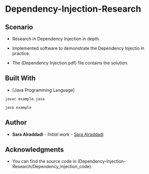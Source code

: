 # Dependency-Injection-Research

## Scenario

* Research in Dependency Injection in depth.
* Implemented software to demonstrate the Dependency Injectio in practice.

 * The (Dependency Injection.pdf) file contains the solution.

## Built With
 * [Java Programming Language]
 
```
javac example.java

java example
```

## Author

* **Sara Alraddadi** - *Initial work* - [Sara Alraddadi](https://github.com/Saraalraddadi)


## Acknowledgments

* You can find the source code in (Dependency-Injection-Research/Dependency_Injection_code).
